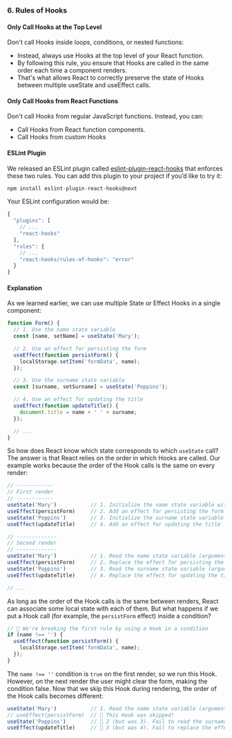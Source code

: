 ### 6. Rules of Hooks

#### Only Call Hooks at the Top Level

Don't call Hooks inside loops, conditions, or nested functions:
  - Instead, always use Hooks at the top level of your React function.
  - By following this rule, you ensure that Hooks are called in the same order each time a component renders.
  - That's what allows React to correctly preserve the state of Hooks between multiple useState and useEffect calls.

#### Only Call Hooks from React Functions

Don't call Hooks from regular JavaScript functions. Instead, you can:

  - Call Hooks from React function components.
  - Call Hooks from custom Hooks

#### ESLint Plugin

We released an ESLint plugin called [eslint-plugin-react-hooks](https://www.npmjs.com/package/eslint-plugin-react-hooks) that enforces these two rules. You can add this plugin to your project if you’d like to try it:

```javascript
npm install eslint-plugin-react-hooks@next

```

Your ESLint configuration would be:

```javascript
{
  "plugins": [
    // ...
    "react-hooks"
  ],
  "rules": {
    // ...
    "react-hooks/rules-of-hooks": "error"
  }
}
```

#### Explanation

As we learned earlier, we can use multiple State or Effect Hooks in a single component:

```javascript
function Form() {
  // 1. Use the name state variable
  const [name, setName] = useState('Mary');

  // 2. Use an effect for persisting the form
  useEffect(function persistForm() {
    localStorage.setItem('formData', name);
  });

  // 3. Use the surname state variable
  const [surname, setSurname] = useState('Poppins');

  // 4. Use an effect for updating the title
  useEffect(function updateTitle() {
    document.title = name + ' ' + surname;
  });

  // ...
}
```

So how does React know which state corresponds to which `useState` call? The answer is that React relies on the order in which Hooks are called. Our example works because the order of the Hook calls is the same on every render:

```javascript
// ------------
// First render
// ------------
useState('Mary')           // 1. Initialize the name state variable with 'Mary'
useEffect(persistForm)     // 2. Add an effect for persisting the form
useState('Poppins')        // 3. Initialize the surname state variable with 'Poppins'
useEffect(updateTitle)     // 4. Add an effect for updating the title

// -------------
// Second render
// -------------
useState('Mary')           // 1. Read the name state variable (argument is ignored)
useEffect(persistForm)     // 2. Replace the effect for persisting the form
useState('Poppins')        // 3. Read the surname state variable (argument is ignored)
useEffect(updateTitle)     // 4. Replace the effect for updating the title

// ...
```

As long as the order of the Hook calls is the same between renders, React can associate some local state with each of them. But what happens if we put a Hook call (for example, the `persistForm` effect) inside a condition?

```javascript
// 🔴 We're breaking the first rule by using a Hook in a condition
if (name !== '') {
  useEffect(function persistForm() {
    localStorage.setItem('formData', name);
  });
}
```

The `name !== ''` condition is `true` on the first render, so we run this Hook. However, on the next render the user might clear the form, making the condition false. Now that we skip this Hook during rendering, the order of the Hook calls becomes different:

```javascript
useState('Mary')           // 1. Read the name state variable (argument is ignored)
// useEffect(persistForm)  // 🔴 This Hook was skipped!
useState('Poppins')        // 🔴 2 (but was 3). Fail to read the surname state variable
useEffect(updateTitle)     // 🔴 3 (but was 4). Fail to replace the effect
```
